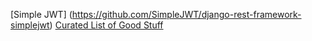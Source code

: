 
[Simple JWT] (https://github.com/SimpleJWT/django-rest-framework-simplejwt)
[Curated List of Good Stuff](https://www.fullstackpython.com/django-rest-framework-drf.html)